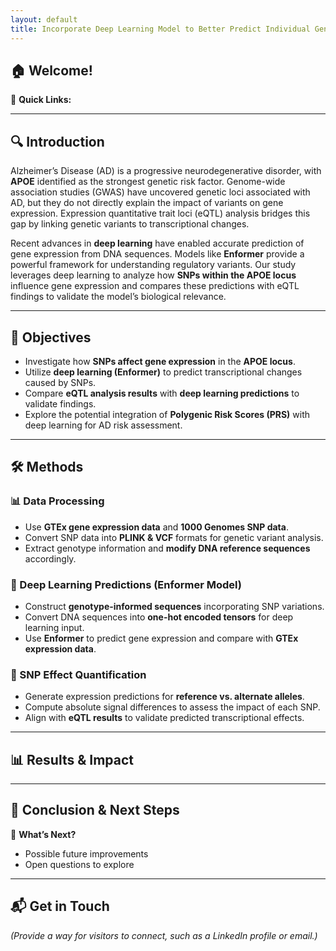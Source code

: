 ```yaml
---
layout: default
title: Incorporate Deep Learning Model to Better Predict Individual Gene Expression
---
```



## 🏠 Welcome!  

📌 **Quick Links:**  

---

## 🔍 Introduction  

Alzheimer’s Disease (AD) is a progressive neurodegenerative disorder, with **APOE** identified as the strongest genetic risk factor. Genome-wide association studies (GWAS) have uncovered genetic loci associated with AD, but they do not directly explain the impact of variants on gene expression. Expression quantitative trait loci (eQTL) analysis bridges this gap by linking genetic variants to transcriptional changes.

Recent advances in **deep learning** have enabled accurate prediction of gene expression from DNA sequences. Models like **Enformer** provide a powerful framework for understanding regulatory variants. Our study leverages deep learning to analyze how **SNPs within the APOE locus** influence gene expression and compares these predictions with eQTL findings to validate the model’s biological relevance.

---

## 🎯 Objectives  

- Investigate how **SNPs affect gene expression** in the **APOE locus**.  
- Utilize **deep learning (Enformer)** to predict transcriptional changes caused by SNPs.  
- Compare **eQTL analysis results** with **deep learning predictions** to validate findings.  
- Explore the potential integration of **Polygenic Risk Scores (PRS)** with deep learning for AD risk assessment.  

---

## 🛠 Methods  

### 📊 Data Processing  
- Use **GTEx gene expression data** and **1000 Genomes SNP data**.  
- Convert SNP data into **PLINK & VCF** formats for genetic variant analysis.  
- Extract genotype information and **modify DNA reference sequences** accordingly.  

### 🤖 Deep Learning Predictions (Enformer Model)  
- Construct **genotype-informed sequences** incorporating SNP variations.  
- Convert DNA sequences into **one-hot encoded tensors** for deep learning input.  
- Use **Enformer** to predict gene expression and compare with **GTEx expression data**.  

### 🔬 SNP Effect Quantification  
- Generate expression predictions for **reference vs. alternate alleles**.  
- Compute absolute signal differences to assess the impact of each SNP.  
- Align with **eQTL results** to validate predicted transcriptional effects.   

---

## 📊 Results & Impact  

---



## 🎯 Conclusion & Next Steps  

📌 **What’s Next?**  
- Possible future improvements  
- Open questions to explore  
---

## 📬 Get in Touch  
_(Provide a way for visitors to connect, such as a LinkedIn profile or email.)_  


